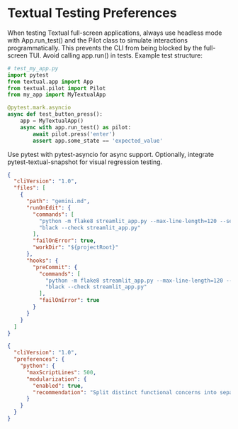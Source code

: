 # Textual Testing Preferences

When testing Textual full-screen applications, always use headless mode with App.run_test() and the Pilot class to simulate interactions programmatically. This prevents the CLI from being blocked by the full-screen TUI. Avoid calling app.run() in tests. Example test structure:
```python
# test_my_app.py
import pytest
from textual.app import App
from textual.pilot import Pilot
from my_app import MyTextualApp

@pytest.mark.asyncio
async def test_button_press():
    app = MyTextualApp()
    async with app.run_test() as pilot:
        await pilot.press('enter')
        assert app.some_state == 'expected_value'
```
Use pytest with pytest-asyncio for async support. Optionally, integrate pytest-textual-snapshot for visual regression testing.

```json
{
  "cliVersion": "1.0",
  "files": [
    {
      "path": "gemini.md",
      "runOnEdit": {
        "commands": [
          "python -m flake8 streamlit_app.py --max-line-length=120 --select=E,F,W",
          "black --check streamlit_app.py"
        ],
        "failOnError": true,
        "workDir": "${projectRoot}"
      },
      "hooks": {
        "preCommit": {
          "commands": [
            "python -m flake8 streamlit_app.py --max-line-length=120 --select=E,F,W",
            "black --check streamlit_app.py"
          ],
          "failOnError": true
        }
      }
    }
  ]
}
```

```json
{
  "cliVersion": "1.0",
  "preferences": {
    "python": {
      "maxScriptLines": 500,
      "modularization": {
        "enabled": true,
        "recommendation": "Split distinct functional concerns into separate modules to isolate changes and boost replace/edit success."
      }
    }
  }
}
```